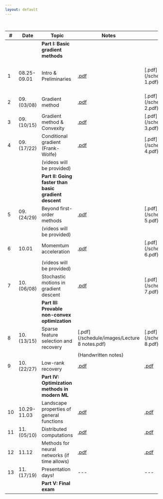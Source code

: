 ```yaml
---
layout: default
---
```


&nbsp;


| # | Date  | Topic  | Notes | Lecture | Notebook  |
|-|-|-|-|-|-|
| | | **Part I: Basic gradient methods** | | | |
| 1 | 08.25-09.01 | Intro & Preliminaries  | [.pdf](/schedule/images/chapter1.pdf) | [.pdf](/schedule/images/Lecture 1.pdf) | [.ipynb](/schedule/images/Chapter 1a.ipynb) [.ipynb](/schedule/images/Chapter 1b.ipynb)
| 2 | 09.(03/08) | Gradient method | [.pdf](/schedule/images/chapter2.pdf)  | [.pdf](/schedule/images/Lecture 2.pdf) | [.ipynb](/schedule/images/Chapter 2.ipynb) |
| 3 | 09.(10/15) | Gradient method & Convexity | [.pdf](/schedule/images/chapter3.pdf)  | [.pdf](/schedule/images/Lecture 3.pdf) | [.ipynb](/schedule/images/Chapter 3.ipynb) |
| 4 | 09.(17/22) | Conditional gradient (Frank-Wolfe) | [.pdf](/schedule/images/chapter4.pdf)  | [.pdf](/schedule/images/Lecture 4.pdf) | [.ipynb](/schedule/images/Chapter 4.ipynb) |
| | | (videos will be provided) |  | |  |
| | | **Part II: Going faster than basic gradient descent** | | | |
| 5 | 09.(24/29) | Beyond first-order methods | [.pdf](/schedule/images/chapter5.pdf)  | [.pdf](/schedule/images/Lecture 5.pdf) | [.ipynb](/schedule/images/Chapter 5.ipynb) |
| | | (videos will be provided) |  | |  |
| 6 | 10.01 | Momemtum acceleration | [.pdf](/schedule/images/chapter6.pdf)  | [.pdf](/schedule/images/Lecture 6.pdf) | [.ipynb](/schedule/images/Chapter 6.ipynb) |
| | | (videos will be provided) |  | |  |
| 7 | 10.(06/08) | Stochastic motions in gradient descent | [.pdf](/schedule/images/chapter7.pdf)  | [.pdf](/schedule/images/Lecture 7.pdf) | [.ipynb](/schedule/images/Chapter 7.ipynb) |
| | | **Part III: Provable non-convex optimization** | | | |
| 8 | 10.(13/15) | Sparse feature selection and recovery | [.pdf](/schedule/images/Lecture 8 notes.pdf) | [.pdf](/schedule/images/Lecture 8.pdf) | [.ipynb](/schedule/images/Chapter 8.ipynb) |
|  |  | | (Handwritten notes) |  | |
| 9 | 10.(22/27) | Low-rank recovery | [.pdf]()  | [.pdf]() | [.ipynb]() |
| | | **Part IV: Optimization methods in modern ML** | | | |
| 10 | 10.29-11.03 | Landscape properties of general functions | [.pdf]()  | [.pdf]() | --- |
| 11 | 11.(05/10) | Distributed computations | [.pdf]()  | [.pdf]() | --- |
| 12 | 11.12 | Methods for neural networks (if time allows) | [.pdf]()  | [.pdf]() | --- |
| 13 | 11.(17/19) | Presentation days!  | ---  | ---  | --- |
| | | **Part V: Final exam** | | | |

&nbsp;
&nbsp;
